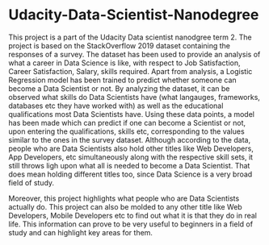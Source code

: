 # Udacity-Data-Scientist-Nanodegree

This project is a part of the Udacity Data scientist nanodgree term 2. The project is based on the StackOverflow 2019 dataset containing the responses of a survey. The dataset has been used to provide an analysis of what a career in Data Science is like, with respect to Job Satisfaction, Career Satisfaction, Salary, skills required. Apart from analysis, a Logistic Regression model has been trained to predict whether someone can become a Data Scientist or not. By analyzing the dataset, it can be observed what skills do Data Scientists have (what langauges, frameworks, databases etc they have worked with) as well as the educational qualifications most Data Scientists have. Using these data points, a model has been made which can predict if one can become a Scientist or not, upon entering the qualifications, skills etc, corresponding to the values similar to the ones in the survey dataset. Although according to the data, people who are Data Scientists also hold other titles like Web Developers, App Developers, etc simultaneously along with the respective skill sets, it still throws ligh upon what all is needed to become a Data Scientist. That does mean holding different titles too, since Data Science is a very broad field of study.

Moreover, this project highlights what people who are Data Scientists actually do. This project can also be molded to any other title like Web Developers, Mobile Developers etc to find out what it is that they do in real life. This information can prove to be very useful to beginners in a field of study and can highlight key areas for them.
